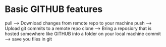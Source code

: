 # Basic GITHUB features 

pull --> Download changes from remote repo to your machine
push --> Upload git commits to a remote repo
clone --> Bring a reposiory that is hosted somewhere like GITHUB into a folder on your local machine
commit --> save you files in git
